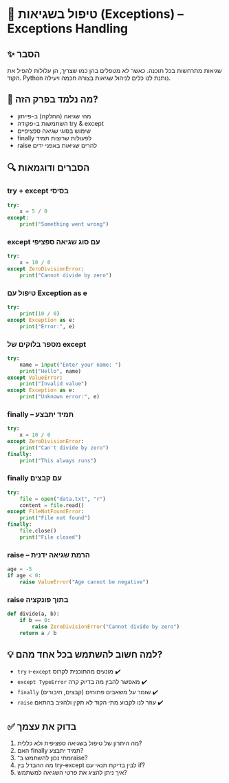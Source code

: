 # 📘 טיפול בשגיאות (Exceptions) – Exceptions Handling

## ✨ הסבר
שגיאות מתרחשות בכל תוכנה. כאשר לא מטפלים בהן כמו שצריך, הן עלולות להפיל את הקוד. 
Python נותנת לנו כלים לניהול שגיאות בצורה חכמה ויעילה.

## 🧠 מה נלמד בפרק הזה?
- מהי שגיאה (החלקה) ב-פייתון
- השתמשות ב-פקודה try & except
- שימוש בסוגי שגיאה ספציפיים
- finally לפעולות שרוצות תמיד
- raise להרים שגיאות באפני ידים

## 🔍 הסברים ודוגמאות

### try + except בסיסי
```python
try:
    x = 5 / 0
except:
    print("Something went wrong")
```

### except עם סוג שגיאה ספציפי
```python
try:
    x = 10 / 0
except ZeroDivisionError:
    print("Cannot divide by zero")
```

### טיפול עם Exception as e
```python
try:
    print(10 / 0)
except Exception as e:
    print("Error:", e)
```

### מספר בלוקים של except
```python
try:
    name = input("Enter your name: ")
    print("Hello", name)
except ValueError:
    print("Invalid value")
except Exception as e:
    print("Unknown error:", e)
```

### finally – תמיד יתבצע
```python
try:
    x = 10 / 0
except ZeroDivisionError:
    print("Can't divide by zero")
finally:
    print("This always runs")
```

### finally עם קבצים
```python
try:
    file = open("data.txt", "r")
    content = file.read()
except FileNotFoundError:
    print("File not found")
finally:
    file.close()
    print("File closed")
```

### raise – הרמת שגיאה ידנית
```python
age = -5
if age < 0:
    raise ValueError("Age cannot be negative")
```

### raise בתוך פונקציה
```python
def divide(a, b):
    if b == 0:
        raise ZeroDivisionError("Cannot divide by zero")
    return a / b
```

## 💡 למה חשוב להשתמש בכל אחד מהם?
- `try` ו-`except` מונעים מהתוכנית לקרוס ✔️
- `except TypeError` מאפשר להבין מה בדיוק קרה ✔️
- `finally` שומר על משאבים פתוחים (קבצים, חיבורים) ✔️
- `raise` עוזר לנו לקבוע מתי הקוד לא תקין ולהגיב בהתאם ✔️

## ✅ בדוק את עצמך
1. מה היתרון של טיפול בשגיאה ספציפית ולא כללית?
2. האם finally תמיד יתבצע?
3. מתי נכון להשתמש ב־raise?
4. מה ההבדל בין try-except לבין בדיקת תנאי עם if?
5. איך ניתן להציג את פרטי השגיאה למשתמש?

